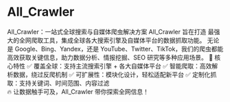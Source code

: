 # All_Crawler
All_Crawler：一站式全球搜索与自媒体爬虫解决方案
All_Crawler 旨在打造 最强大的全网爬取工具，集成全球各大搜索引擎及自媒体平台的数据抓取功能。
无论是 Google、Bing、Yandex，还是 YouTube、Twitter、TikTok，我们的爬虫都能高效获取关键信息，助力数据分析、情报挖掘、SEO 研究等多种应用场景。 
🚀 核心特性
✅ 覆盖全球：支持主流搜索引擎 + 各大自媒体平台
✅ 智能爬取：高效解析数据，绕过反爬机制
✅ 可扩展性：模块化设计，轻松适配新平台
✅ 定制化抓取：支持关键词、时间范围、内容过滤  
🔥 让数据触手可及，All_Crawler 带你探索全网信息！

